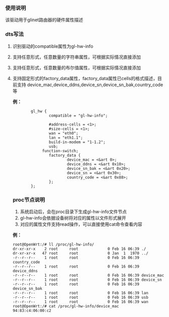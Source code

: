 ### 使用说明
该驱动用于glinet路由器的硬件属性描述

### dts写法

1. 识别驱动的compatible属性为gl-hw-info

2. 支持任意形式，任意数量的字符串属性，可根据实际情况直接添加

3. 支持任意形式，任意数量的布尔值属性，可根据实际情况直接添加

4. 支持固定形式的factory_data属性，factory_data属性已cells的格式描述，目前支持 device_mac,device_ddns,device_sn,device_sn_bak,country_code等

   **例：**

   ```xml-dtd
           gl_hw {
                   compatible = "gl-hw-info";
   
                   #address-cells = <1>;
                   #size-cells = <1>;
                   wan = "eth0";
                   lan = "eth1.1";
                   build-in-modem = "1-1.2";
                   usb;
   				function-switch;
                   factory_data {
                           device_mac = <&art 0>;
                           device_ddns = <&art 0x10>;
                           device_sn_bak = <&art 0x20>;
                           device_sn = <&art 0x30>;
                           country_code = <&art 0x88>;
                   };
           };
   ```

   ### proc节点说明

   1. 系统启动后，会在proc目录下生成gl-hw-info文件节点
   2. gl-hw-info会依据设备树将对应的属性以文件形式展开
   3. 对应的属性文件支持read操作，可以直接使用cat命令查看内容

   **例：**

   ```shell
   root@OpenWrt:/# ll /proc/gl-hw-info/
   dr-xr-xr-x    2 root     root             0 Feb 16 06:39 ./
   dr-xr-xr-x   47 root     root             0 Jan  1  1970 ../
   -r--r--r--    1 root     root             0 Feb 16 06:39 country_code
   -r--r--r--    1 root     root             0 Feb 16 06:39 device_ddns
   -r--r--r--    1 root     root             0 Feb 16 06:39 device_mac
   -r--r--r--    1 root     root             0 Feb 16 06:39 device_sn
   -r--r--r--    1 root     root             0 Feb 16 06:39 device_sn_bak
   -r--r--r--    1 root     root             0 Feb 16 06:39 lan
   -r--r--r--    1 root     root             0 Feb 16 06:39 usb
   -r--r--r--    1 root     root             0 Feb 16 06:39 wan
   root@OpenWrt:/# cat /proc/gl-hw-info/device_mac 
   94:83:c4:06:00:c2
   
   ```

   